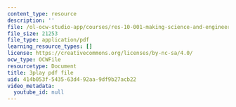 ```yaml
---
content_type: resource
description: ''
file: /ol-ocw-studio-app/courses/res-10-001-making-science-and-engineering-pictures-a-practical-guide-to-presenting-your-work-spring-2016/414b053f543563d492aa9df9b27acb22_bHbWFHMffzE.pdf
file_size: 21253
file_type: application/pdf
learning_resource_types: []
license: https://creativecommons.org/licenses/by-nc-sa/4.0/
ocw_type: OCWFile
resourcetype: Document
title: 3play pdf file
uid: 414b053f-5435-63d4-92aa-9df9b27acb22
video_metadata:
  youtube_id: null
---
```

